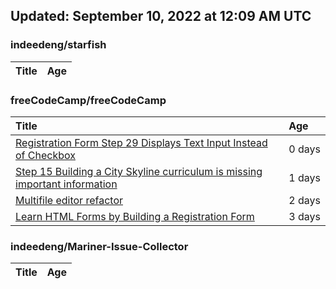 ## Updated: September 10, 2022 at 12:09 AM UTC


### indeedeng/starfish
|**Title**|**Age**|
|:----|:----|


### freeCodeCamp/freeCodeCamp
|**Title**|**Age**|
|:----|:----|
|[Registration Form Step 29 Displays Text Input Instead of Checkbox](https://github.com/freeCodeCamp/freeCodeCamp/issues/47480)|0&nbsp;days|
|[Step 15 Building a City Skyline curriculum is missing important information](https://github.com/freeCodeCamp/freeCodeCamp/issues/47474)|1&nbsp;days|
|[Multifile editor refactor](https://github.com/freeCodeCamp/freeCodeCamp/issues/47467)|2&nbsp;days|
|[Learn HTML Forms by Building a Registration Form](https://github.com/freeCodeCamp/freeCodeCamp/issues/47456)|3&nbsp;days|


### indeedeng/Mariner-Issue-Collector
|**Title**|**Age**|
|:----|:----|